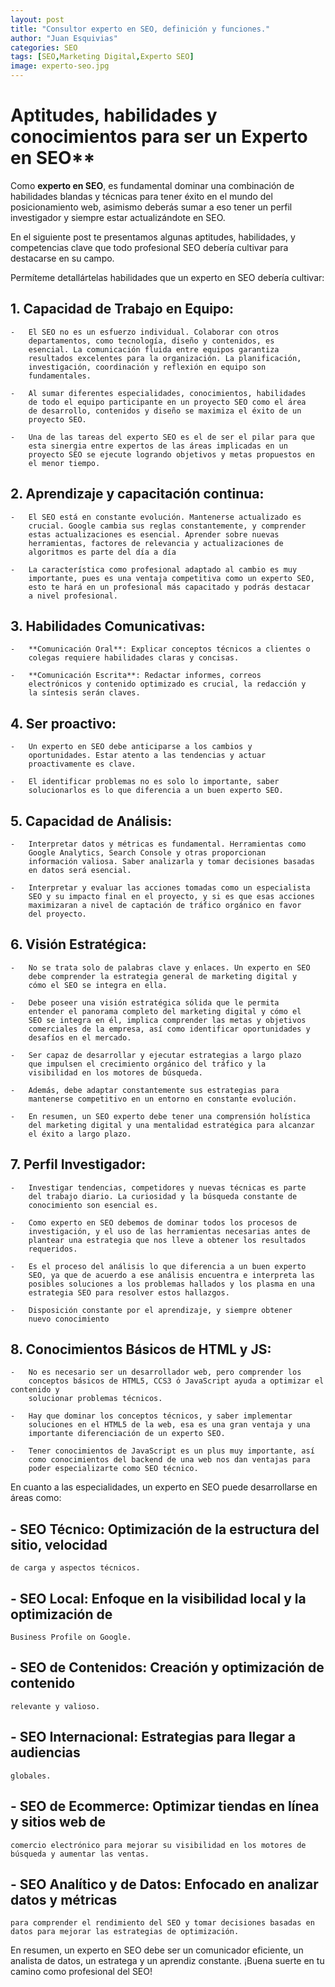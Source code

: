 ```yaml
---
layout: post
title: "Consultor experto en SEO, definición y funciones."
author: "Juan Esquivias"
categories: SEO
tags: [SEO,Marketing Digital,Experto SEO]
image: experto-seo.jpg
---
```

# Aptitudes, habilidades y conocimientos para ser un Experto en SEO**

Como **experto en SEO**, es fundamental dominar una combinación de
habilidades blandas y técnicas para tener éxito en el mundo del
posicionamiento web, asimismo deberás sumar a eso tener un perfil
investigador y siempre estar actualizándote en SEO.

En el siguiente post te presentamos algunas aptitudes, habilidades, y
competencias clave que todo profesional SEO debería cultivar para
destacarse en su campo.

Permíteme detallártelas habilidades que un experto en SEO debería
cultivar:

## 1.  **Capacidad de Trabajo en Equipo**:

    -   El SEO no es un esfuerzo individual. Colaborar con otros
        departamentos, como tecnología, diseño y contenidos, es
        esencial. La comunicación fluida entre equipos garantiza
        resultados excelentes para la organización. La planificación,
        investigación, coordinación y reflexión en equipo son
        fundamentales.

    -   Al sumar diferentes especialidades, conocimientos, habilidades
        de todo el equipo participante en un proyecto SEO como el área
        de desarrollo, contenidos y diseño se maximiza el éxito de un
        proyecto SEO.

    -   Una de las tareas del experto SEO es el de ser el pilar para que
        esta sinergia entre expertos de las áreas implicadas en un
        proyecto SEO se ejecute logrando objetivos y metas propuestos en
        el menor tiempo.

## 2.  **Aprendizaje y capacitación continua**:

    -   El SEO está en constante evolución. Mantenerse actualizado es
        crucial. Google cambia sus reglas constantemente, y comprender
        estas actualizaciones es esencial. Aprender sobre nuevas
        herramientas, factores de relevancia y actualizaciones de
        algoritmos es parte del día a día

    -   La característica como profesional adaptado al cambio es muy
        importante, pues es una ventaja competitiva como un experto SEO,
        esto te hará en un profesional más capacitado y podrás destacar
        a nivel profesional.

## 3.  **Habilidades Comunicativas**:

    -   **Comunicación Oral**: Explicar conceptos técnicos a clientes o
        colegas requiere habilidades claras y concisas.

    -   **Comunicación Escrita**: Redactar informes, correos
        electrónicos y contenido optimizado es crucial, la redacción y
        la síntesis serán claves.

## 4.  **Ser proactivo**:

    -   Un experto en SEO debe anticiparse a los cambios y
        oportunidades. Estar atento a las tendencias y actuar
        proactivamente es clave.

    -   El identificar problemas no es solo lo importante, saber
        solucionarlos es lo que diferencia a un buen experto SEO.

## 5.  **Capacidad de Análisis**:

    -   Interpretar datos y métricas es fundamental. Herramientas como
        Google Analytics, Search Console y otras proporcionan
        información valiosa. Saber analizarla y tomar decisiones basadas
        en datos será esencial.

    -   Interpretar y evaluar las acciones tomadas como un especialista
        SEO y su impacto final en el proyecto, y si es que esas acciones
        maximizaran a nivel de captación de tráfico orgánico en favor
        del proyecto.

## 6.  **Visión Estratégica**:

    -   No se trata solo de palabras clave y enlaces. Un experto en SEO
        debe comprender la estrategia general de marketing digital y
        cómo el SEO se integra en ella.

    -   Debe poseer una visión estratégica sólida que le permita
        entender el panorama completo del marketing digital y cómo el
        SEO se integra en él, implica comprender las metas y objetivos
        comerciales de la empresa, así como identificar oportunidades y
        desafíos en el mercado.

    -   Ser capaz de desarrollar y ejecutar estrategias a largo plazo
        que impulsen el crecimiento orgánico del tráfico y la
        visibilidad en los motores de búsqueda.

    -   Además, debe adaptar constantemente sus estrategias para
        mantenerse competitivo en un entorno en constante evolución.

    -   En resumen, un SEO experto debe tener una comprensión holística
        del marketing digital y una mentalidad estratégica para alcanzar
        el éxito a largo plazo.

## 7.  **Perfil Investigador**:

    -   Investigar tendencias, competidores y nuevas técnicas es parte
        del trabajo diario. La curiosidad y la búsqueda constante de
        conocimiento son esencial es.

    -   Como experto en SEO debemos de dominar todos los procesos de
        investigación, y el uso de las herramientas necesarias antes de
        plantear una estrategia que nos lleve a obtener los resultados
        requeridos.

    -   Es el proceso del análisis lo que diferencia a un buen experto
        SEO, ya que de acuerdo a ese análisis encuentra e interpreta las
        posibles soluciones a los problemas hallados y los plasma en una
        estrategia SEO para resolver estos hallazgos.

    -   Disposición constante por el aprendizaje, y siempre obtener
        nuevo conocimiento

## 8.  **Conocimientos Básicos de HTML y JS**:

    -   No es necesario ser un desarrollador web, pero comprender los
        conceptos básicos de HTML5, CCS3 ó JavaScript ayuda a optimizar el contenido y
        solucionar problemas técnicos.

    -   Hay que dominar los conceptos técnicos, y saber implementar
        soluciones en el HTML5 de la web, esa es una gran ventaja y una
        importante diferenciación de un experto SEO.

    -   Tener conocimientos de JavaScript es un plus muy importante, así
        como conocimientos del backend de una web nos dan ventajas para
        poder especializarte como SEO técnico.

En cuanto a las especialidades, un experto en SEO puede desarrollarse en
áreas como:

## -   **SEO Técnico**: Optimización de la estructura del sitio, velocidad
    de carga y aspectos técnicos.

## -   **SEO Local**: Enfoque en la visibilidad local y la optimización de
    Business Profile on Google.

## -   **SEO de Contenidos**: Creación y optimización de contenido
    relevante y valioso.

## -   **SEO Internacional**: Estrategias para llegar a audiencias
    globales.

## -   **SEO de Ecommerce:** Optimizar tiendas en línea y sitios web de
    comercio electrónico para mejorar su visibilidad en los motores de
    búsqueda y aumentar las ventas.

## -   **SEO Analítico y de Datos:** Enfocado en analizar datos y métricas
    para comprender el rendimiento del SEO y tomar decisiones basadas en
    datos para mejorar las estrategias de optimización.

En resumen, un experto en SEO debe ser un comunicador eficiente, un
analista de datos, un estratega y un aprendiz constante. ¡Buena suerte
en tu camino como profesional del SEO!
